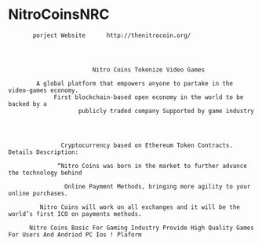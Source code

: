 # NitroCoinsNRC



           porject Website      http://thenitrocoin.org/
                              
                              
                              

                            Nitro Coins Tokenize Video Games

            A global platform that empowers anyone to partake in the video-games economy.
                 First blockchain-based open economy in the world to be backed by a
                        publicly traded company Supported by game industry




                   Cryptocurrency based on Ethereum Token Contracts. Details Description:

                  “Nitro Coins was born in the market to further advance the technology behind

                    Online Payment Methods, bringing more agility to your online purchases.

             Nitro Coins will work on all exchanges and it will be the world’s first ICO on payments methods.

          Nitro Coins Basic For Gaming Industry Provide High Quality Games For Users And Andriod PC Ios ! Plaform
